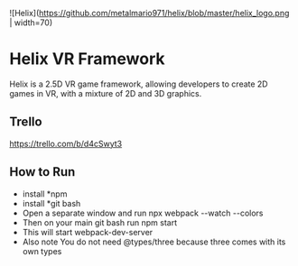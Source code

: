 ![Helix](https://github.com/metalmario971/helix/blob/master/helix_logo.png | width=70)
# Helix VR Framework
Helix is a 2.5D VR game framework, allowing developers to create 2D games in VR, with a mixture of 2D and 3D graphics.

## Trello
https://trello.com/b/d4cSwyt3

## How to Run
* install *npm
* install *git bash
* Open a separate window and run npx webpack --watch --colors
* Then on your main git bash run npm start
* This will start webpack-dev-server
* Also note You do not need @types/three because three comes with its own types

